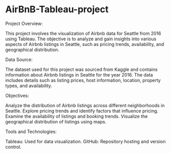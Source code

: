 # AirBnB-Tableau-project
Project Overview:

This project involves the visualization of Airbnb data for Seattle from 2016 using Tableau. The objective is to analyze and gain insights into various aspects of Airbnb listings in Seattle, such as pricing trends, availability, and geographical distribution.

Data Source:

The dataset used for this project was sourced from Kaggle and contains information about Airbnb listings in Seattle for the year 2016. The data includes details such as listing prices, host information, location, property types, and availability.

Objectives:

Analyze the distribution of Airbnb listings across different neighborhoods in Seattle.
Explore pricing trends and identify factors that influence pricing.
Examine the availability of listings and booking trends.
Visualize the geographical distribution of listings using maps.

Tools and Technologies:

Tableau: Used for data visualization.
GitHub: Repository hosting and version control.
